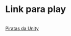 <h1>Link para play</h1>
<br>
<a href="https://play.unity.com/en/games/028522c4-78c7-49a5-85ae-22de87c254b2/webgl-builds">Piratas da Unity</a>
